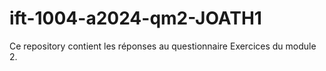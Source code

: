 # ift-1004-a2024-qm2-JOATH1
Ce repository contient les réponses au questionnaire Exercices du module 2.
